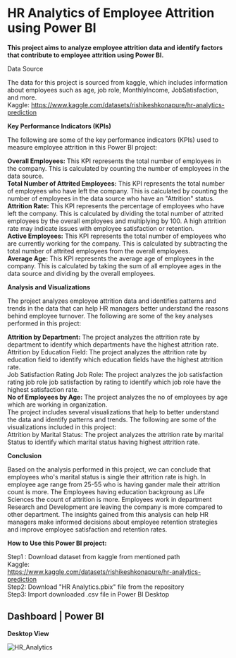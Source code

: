 **<h1>HR Analytics of Employee Attrition using Power BI</h1>**

**This project aims to analyze employee attrition data and identify factors that contribute to employee attrition using Power BI.**

Data Source

The data for this project is sourced from kaggle, which includes information about employees such as age, job role, MonthlyIncome, JobSatisfaction, and more.  
Kaggle: https://www.kaggle.com/datasets/rishikeshkonapure/hr-analytics-prediction

**Key Performance Indicators (KPIs)**

The following are some of the key performance indicators (KPIs) used to measure employee attrition in this Power BI project:  

**Overall Employees:** This KPI represents the total number of employees in the company. This is calculated by counting the number of employees in the data source.  
**Total Number of Attrited Employees:** This KPI represents the total number of employees who have left the company. This is calculated by counting the number of employees in the data source who have an "Attrition" status.  
**Attrition Rate:** This KPI represents the percentage of employees who have left the company. This is calculated by dividing the total number of attrited employees by the overall employees and multiplying by 100. A high attrition rate may indicate issues with employee satisfaction or retention.  
**Active Employees:** This KPI represents the total number of employees who are currently working for the company. This is calculated by subtracting the total number of attrited employees from the overall employees.  
**Average Age:** This KPI represents the average age of employees in the company. This is calculated by taking the sum of all employee ages in the data source and dividing by the overall employees.  

**Analysis and Visualizations**

The project analyzes employee attrition data and identifies patterns and trends in the data that can help HR managers better understand the reasons behind employee turnover. The following are some of the key analyses performed in this project:

**Attrition by Department:** The project analyzes the attrition rate by department to identify which departments have the highest attrition rate.  
Attrition by Education Field: The project analyzes the attrition rate by education field to identify which education fields have the highest attrition rate.  
Job Satisfaction Rating Job Role: The project analyzes the job satisfaction rating job role job satisfaction by rating to identify which job role have the highest satisfaction rate.  
**No of Employees by Age:** The project analyzes the no of employees by age which are working in organization.  
The project includes several visualizations that help to better understand the data and identify patterns and trends. The following are some of the visualizations included in this project:  
Attrition by Marital Status: The project analyzes the attrition rate by marital Status to identify which marital status having highest attrition rate.  

**Conclusion**

Based on the analysis performed in this project, we can conclude that employees who's marital status is single their attrition rate is high. In employee age range from 25-55 who is having gander male their attrition count is more. The Employees having education backgroung as Life Sciences the count of attrition is more. Employees work in department Research and Development are leaving the company is more compared to other department. The insights gained from this analysis can help HR managers make informed decisions about employee retention strategies and improve employee satisfaction and retention rates.

**How to Use this Power BI project:**

Step1 : Download dataset from kaggle from mentioned path  
Kaggle:  
https://www.kaggle.com/datasets/rishikeshkonapure/hr-analytics-prediction  
Step2: Download "HR Analytics.pbix" file from the repository  
Step3: Import downloaded .csv file in Power BI Desktop  

**<h2>Dashboard | Power BI</h2>**  

**Desktop View**  

![HR_Analytics](https://user-images.githubusercontent.com/47376889/230765214-c7344fa0-27bf-4e7d-97bd-898071bc6acd.JPG)



